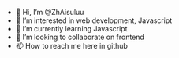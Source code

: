 - 👋 Hi, I’m @ZhAisuluu
- 👀 I’m interested in web development, Javascript
- 🌱 I’m currently learning Javascript
- 💞️ I’m looking to collaborate on frontend
- 📫 How to reach me here in  github

<!---
ZhAisuluu/ZhAisuluu is a ✨ special ✨ repository because its `README.md` (this file) appears on your GitHub profile.
You can click the Preview link to take a look at your changes.
--->
